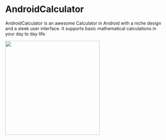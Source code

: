 # AndroidCalculator
AndroidCalculator is an awesome Calculator in Android with a niche design and a sleek user interface.
It supports basic mathematical calculations in your day to day life.


<img src="http://res.cloudinary.com/chi6rag/image/upload/v1435469964/AndroidCalculator/rsz_1android_calculator.jpg" style="width: 300px" />
